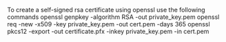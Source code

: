 To create a self-signed rsa certificate using openssl use the following commands
openssl genpkey -algorithm RSA -out private_key.pem
openssl req -new -x509 -key private_key.pem -out cert.pem -days 365
openssl pkcs12 -export -out certificate.pfx -inkey private_key.pem -in cert.pem

